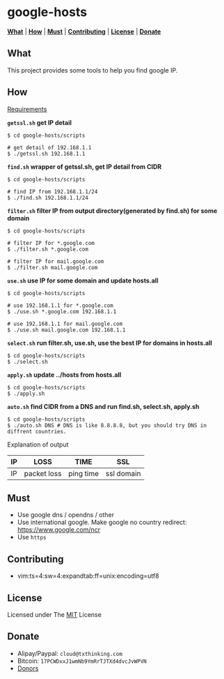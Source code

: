 google-hosts
============

[**What**](#what) | [**How**](#how) | [**Must**](#must) | [**Contributing**](#contributing) | [**License**](#license) | [**Donate**](#donate)

What
---

This project provides some tools to help you find google IP.

How
---

[Requirements][Requirements]

**`getssl.sh` get IP detail**

```
$ cd google-hosts/scripts

# get detail of 192.168.1.1
$ ./getssl.sh 192.168.1.1
```


**`find.sh` wrapper of getssl.sh, get IP detail from CIDR**

```
$ cd google-hosts/scripts

# find IP from 192.168.1.1/24
$ ./find.sh 192.168.1.1/24
```

**`filter.sh` filter IP from output directory(generated by find.sh) for some domain**

```
$ cd google-hosts/scripts

# filter IP for *.google.com
$ ./filter.sh *.google.com

# filter IP for mail.google.com
$ ./filter.sh mail.google.com
```

**`use.sh` use IP for some domain and update hosts.all**

```
$ cd google-hosts/scripts

# use 192.168.1.1 for *.google.com 
$ ./use.sh *.google.com 192.168.1.1

# use 192.168.1.1 for mail.google.com 
$ ./use.sh mail.google.com 192.168.1.1
```

**`select.sh` run filter.sh, use.sh, use the best IP for domains in hosts.all**

```
$ cd google-hosts/scripts
$ ./select.sh
```

**`apply.sh` update ../hosts from hosts.all** 

```
$ cd google-hosts/scripts
$ ./apply.sh
```

**`auto.sh` find CIDR from a DNS and run find.sh, select.sh, apply.sh**

```
$ cd google-hosts/scripts
$ ./auto.sh DNS # DNS is like 8.8.8.8, but you should try DNS in diffrent countries.
```

Explanation of output 

| IP | LOSS | TIME | SSL |
| --- | --- | --- | --- |
| IP | packet loss | ping time | ssl domain |

Must
---

* Use google dns / opendns / other
* Use international google. Make google no country redirect: <https://www.google.com/ncr>
* Use `https`

Contributing
---

* vim:ts=4:sw=4:expandtab:ff=unix:encoding=utf8

License
---

Licensed under The [MIT][MIT] License

Donate
---

* Alipay/Paypal: `cloud@txthinking.com`
* Bitcoin: `17PCWDxxJ1wmNb9YmRrTJTXd4dvcJvWPVN`
* [Donors][Donors]

[Requirements]: https://github.com/txthinking/google-hosts/blob/master/scripts/README.md
[MIT]: https://github.com/txthinking/google-hosts/blob/master/LICENSE
[Donors]: https://github.com/txthinking/google-hosts/blob/master/DONORS.md
